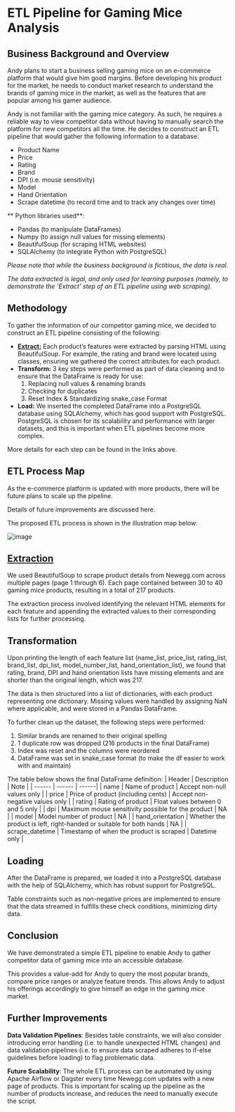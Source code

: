 # ETL Pipeline for Gaming Mice Analysis
## Business Background and Overview
Andy plans to start a business selling gaming mice on an e-commerce platform that would give him good margins. Before developing his product for the market, he needs to conduct market research to understand the brands of gaming mice in the market, as well as the features that are popular among his gamer audience.

Andy is not familiar with the gaming mice category. As such, he requires a reliable way to view competitor data without having to manually search the platform for new competitors all the time. He decides to construct an ETL pipeline that would gather the following information to a database:
- Product Name
- Price
- Rating
- Brand
- DPI (i.e. mouse sensitivity)
- Model
- Hand Orientation
- Scrape datetime (to record time and to track any changes over time)

** Python libraries used**: 
- Pandas (to manipulate DataFrames)
- Numpy (to assign null values for missing elements)
- BeautifulSoup (for scraping HTML websites)
- SQLAlchemy (to integrate Python with PostgreSQL)

_Please note that while the business background is fictitious, the data is real._

_The data extracted is legal, and only used for learning purposes (namely, to demonstrate the 'Extract' step of an ETL pipeline using web scraping)._

## Methodology
To gather the information of our competitor gaming mice, we decided to construct an ETL pipeline consisting of the following:
- [**Extract:**](#extract) Each product’s features were extracted by parsing HTML using BeautifulSoup. For example, the rating and brand were located using classes, ensuring we gathered the correct attributes for each product.
- **Transform:** 3 key steps were performed as part of data cleaning and to ensure that the DataFrame is ready for use:
    1. Replacing null values & renaming brands
    2. Checking for duplicates
    3. Reset Index & Standardizing snake_case Format
- **Load:** We inserted the completed DataFrame into a PostgreSQL database using SQLAlchemy, which has good support with PostgreSQL. PostgreSQL is chosen for its scalability and performance with larger datasets, and this is important when ETL pipelines become more complex.

More details for each step can be found in the links above.

## **ETL Process Map**
As the e-commerce platform is updated with more products, there will be future plans to scale up the pipeline.

Details of future improvements are discussed here.

The proposed ETL process is shown in the illustration map below:

![image](https://github.com/user-attachments/assets/1ce884c4-ce83-464c-a7c8-2fa0f3f6d57c)

## [Extraction](#extract)
We used BeautifulSoup to scrape product details from Newegg.com across multiple pages (page 1 through 6). Each page contained between 30 to 40 gaming mice products, resulting in a total of 217 products.

The extraction process involved identifying the relevant HTML elements for each feature and appending the extracted values to their corresponding lists for further processing.

## Transformation
Upon printing the length of each feature list (name_list, price_list, rating_list, brand_list, dpi_list, model_number_list, hand_orientation_list), we found that rating, brand, DPI and hand orientation lists have missing elements and are shorter than the original length, which was 217.

The data is then structured into a list of dictionaries, with each product representing one dictionary. Missing values were handled by assigning NaN where applicable, and were stored in a Pandas DataFrame.

To further clean up the dataset, the following steps were performed:
1. Similar brands are renamed to their original spelling
2. 1 duplicate row was dropped (216 products in the final DataFrame)
3. Index was reset and the columns were reordered
4. DataFrame was set in snake_case format (to make the df easier to work with and maintain)

The table below shows the final DataFrame definition:
| Header | Description | Note |
| ------ | ------ | ------|
| name | Name of product | Accept non-null values only |
| price | Price of product (including cents) | Accept non-negative values only |
| rating | Rating of product | Float values between 0 and 5 only |
| dpi | Maximum mouse sensitivity possible for the product | NA |
| model | Model number of product | NA |
| hand_orientation | Whether the product is left, right-handed or suitable for both hands | NA |
| scrape_datetime | Timestamp of when the product is scraped | Datetime only |

## Loading
After the DataFrame is prepared, we loaded it into a PostgreSQL database with the help of SQLAlchemy, which has robust support for PostgreSQL. 

Table constraints such as non-negative prices are implemented to ensure that the data streamed in fulfills these check conditions, minimizing dirty data.

## Conclusion
We have demonstrated a simple ETL pipeline to enable Andy to gather competitor data of gaming mice into an accessible database. 

This provides a value-add for Andy to query the most popular brands, compare price ranges or analyze feature trends. This allows Andy to adjust his offerings accordingly to give himself an edge in the gaming mice market.

## Further Improvements
**Data Validation Pipelines**: Besides table constraints, we will also consider introducing error handling (i.e. to handle unexpected HTML changes) and data validation pipelines (i.e. to ensure data scraped adheres to if-else guidelines before loading) to flag problematic data.

**Future Scalability**: The whole ETL process can be automated by using Apache Airflow or Dagster every time Newegg.com updates with a new page of products. This is important for scaling up the pipeline as the number of products increase, and reduces the need to manually execute the script.


